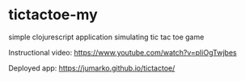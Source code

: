 # tictactoe-my

simple clojurescript application simulating tic tac toe game

Instructional video: https://www.youtube.com/watch?v=pIiOgTwjbes

Deployed app: https://jumarko.github.io/tictactoe/
